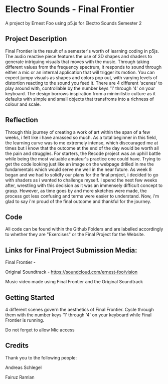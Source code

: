 # Electro Sounds - Final Frontier

A project by Ernest Foo using p5.js for Electro Sounds Semester 2

Project Description
---
Final Frontier is the result of a semester's worth of learning coding in p5js. The audio reactive piece features the use of 3D shapes and shaders to generate intriguing visuals that moves with the music. Through taking different values from the frequency spectrum, it responds to sound through either a mic or an internal application that will trigger its motion. You can expect jumpy visuals as shapes and colors pop out, with varying levels of distortion reacting to the sound you feed it. There are 4 different 'scenes' to play around with, controllable by the number keys '1' through '4' on your keyboard. The design borrows inspiration from a minimilistic culture as it defaults with simple and small objects that transfroms into a richness of colour and scale.

Reflection
---
Through this journey of creating a work of art within the span of a few weeks, i felt like i have amassed so much. As a total beginner in this field, the learning curve was to me extremely intense, which discouraged me at times but i know that the outcome at the end of the day would be worth all the pain and struggles. For starters, the Recode project was an uphill battle while being the most valuable amateur's practice one could have. Trying to get the code looking just like an image on the webpage drilled in me the fundamentals which would serve me well in the near future. As week 8 began and we had to solidfy our plans for the final project, i decided to go with shaders as i wanted to challenge myself. I spend the next few weeks after, wrestling with this decision as it was an immensely difficult concept to grasp. However, as time goes by and more sketches were made, the process got less confusing and terms were easier to understand. Now, i'm glad to say i'm proud of the final outcome and thankful for the journey.

Code
---
All code can be found within the Github Folders and are labelled accordingly to whether they are "Exercises" or the Final Project for the Website.

Links for Final Project Submission Media:
---
Final Frontier -

Original Soundtrack - https://soundcloud.com/ernest-foo/vision

Music video made using Final Frontier and the Original Soundtrack

Getting Started
---
4 different scenes govern the aesthetics of Final Frontier. Cycle through them with the number keys '1' through '4' on your keyboard while Final Frontier is running.

Do not forget to allow Mic access

Credits
---
Thank you to the following people:

Andreas Schlegel

Fairuz Ramlan
